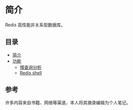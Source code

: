 # 简介

Redis 高性能非关系型数据库。

## 目录

- [简介](redis-introduction.md)
- [功能](./features/README.md)
  - [慢查询分析](./features/slow-query.md)
  - [Redis shell](./features/redis-shell.md)

## 参考

许多内容来自书籍、网络等渠道，本人将其摘录编辑为个人笔记。

[Redis开发与运维]:https://book.douban.com/subject/26971561/
[Redis开发运维实践指南]:https://github.com/gnuhpc/All-About-Redis